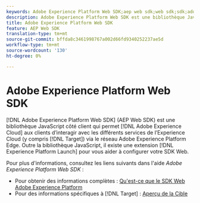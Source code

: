 ```yaml
---
keywords: Adobe Experience Platform Web SDK;aep web sdk;web sdk;sdk;adobe experience cloud;platform edge network;adobe experience platform edge network;edge network;aep edge network
description: Adobe Experience Platform Web SDK est une bibliothèque JavaScript côté client qui permet aux clients de Adobe Experience Cloud d’interagir avec les différents services de l’Experience Cloud via le réseau Adobe Experience Platform Edge.
title: Adobe Experience Platform Web SDK
feature: AEP Web SDK
translation-type: tm+mt
source-git-commit: bffda8c3461998767a002d66fd9340252237ae5d
workflow-type: tm+mt
source-wordcount: '130'
ht-degree: 0%

---
```



# Adobe Experience Platform Web SDK

[!DNL Adobe Experience Platform Web SDK] (AEP Web SDK) est une bibliothèque JavaScript côté client qui permet  [!DNL Adobe Experience Cloud] aux clients d’interagir avec les différents services de l’Experience Cloud (y compris  [!DNL Target]) via le réseau Adobe Experience Platform Edge. Outre la bibliothèque JavaScript, il existe une extension [!DNL Experience Platform Launch] pour vous aider à configurer votre SDK Web.

Pour plus d&#39;informations, consultez les liens suivants dans l&#39;aide *Adobe Experience Platform Web SDK* :

* Pour obtenir des informations complètes : [Qu&#39;est-ce que le SDK Web Adobe Experience Platform](/help/c-implementing-target/c-implementing-target-for-client-side-web/aep-web-sdk.md)
* Pour des informations spécifiques à [!DNL Target] : [Aperçu de la Cible](https://experienceleague.adobe.com/docs/experience-platform/edge/personalization/adobe-target/target-overview.html)
